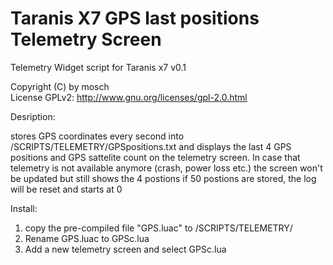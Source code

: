 # Taranis X7 GPS last positions Telemetry Screen

Telemetry Widget script for Taranis x7 v0.1

Copyright (C) by mosch   
License GPLv2: http://www.gnu.org/licenses/gpl-2.0.html       

Desription:

stores GPS coordinates every second into /SCRIPTS/TELEMETRY/GPSpositions.txt and 
displays the last 4 GPS positions and GPS sattelite count on the telemetry screen.
In case that telemetry is not available anymore (crash, power loss etc.) the screen 
won't be updated but still shows the 4 postions if 50 postions are stored, the log 
will be reset and starts at 0


Install:
1. copy the pre-compiled file "GPS.luac" to /SCRIPTS/TELEMETRY/
2. Rename GPS.luac to GPSc.lua 
3. Add a new telemetry screen and select GPSc.lua


